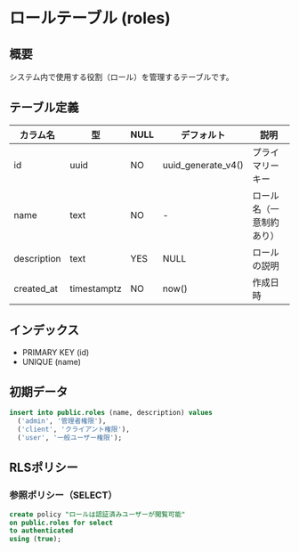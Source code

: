 # ロールテーブル (roles)

## 概要
システム内で使用する役割（ロール）を管理するテーブルです。

## テーブル定義

| カラム名 | 型 | NULL | デフォルト | 説明 |
|---------|-----|------|------------|------|
| id | uuid | NO | uuid_generate_v4() | プライマリーキー |
| name | text | NO | - | ロール名（一意制約あり） |
| description | text | YES | NULL | ロールの説明 |
| created_at | timestamptz | NO | now() | 作成日時 |

## インデックス

- PRIMARY KEY (id)
- UNIQUE (name)

## 初期データ

```sql
insert into public.roles (name, description) values
  ('admin', '管理者権限'),
  ('client', 'クライアント権限'),
  ('user', '一般ユーザー権限');
```

## RLSポリシー

### 参照ポリシー（SELECT）
```sql
create policy "ロールは認証済みユーザーが閲覧可能"
on public.roles for select
to authenticated
using (true);
```